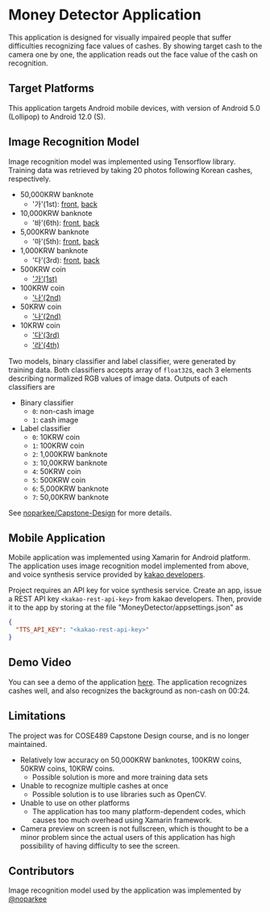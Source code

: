 # Money Detector Application

This application is designed for visually impaired people that suffer difficulties recognizing face values of cashes. By showing target cash to the camera one by one, the application reads out the face value of the cash on recognition.

## Target Platforms

This application targets Android mobile devices, with version of Android 5.0 (Lollipop) to Android 12.0 (S).

## Image Recognition Model

Image recognition model was implemented using Tensorflow library. Training data was retrieved by taking 20 photos following Korean cashes, respectively.

* 50,000KRW banknote
    - '가'(1st): [front](./images/50000krw-ga-observe.jpg), [back](./images/50000krw-ga-reverse.jpg)
* 10,000KRW banknote
    - '바'(6th): [front](./images/10000krw-ba-observe.jpg), [back](./images/10000krw-ba-reverse.jpg)
* 5,000KRW banknote
    - '마'(5th): [front](./images/5000krw-ma-observe.jpg), [back](./images/5000krw-ma-reverse.jpg)
* 1,000KRW banknote
    - '다'(3rd): [front](./images/1000krw-da-observe.jpg), [back](./images/1000krw-da-reverse.jpg)
* 500KRW coin
    - ['가'(1st)](./images/500krw-ga.png)
* 100KRW coin
    - ['나'(2nd)](./images/100krw-na.png)
* 50KRW coin
    - ['나'(2nd)](./images/50krw-na.png)
* 10KRW coin
    - ['다'(3rd)](./images/10krw-da.jpeg)
    - ['라'(4th)](./images/10krw-la.png)

Two models, binary classifier and label classifier, were generated by training data. Both classifiers accepts array of `float32`s, each 3 elements describing normalized RGB values of image data. Outputs of each classifiers are

* Binary classifier
    - `0`: non-cash image
    - `1`: cash image
* Label classifier
    - `0`: 10KRW coin
    - `1`: 100KRW coin
    - `2`: 1,000KRW banknote
    - `3`: 10,00KRW banknote
    - `4`: 50KRW coin
    - `5`: 500KRW coin
    - `6`: 5,000KRW banknote
    - `7`: 50,00KRW banknote

See [noparkee/Capstone-Design](https://github.com/noparkee/Capstone-Design) for more details.

## Mobile Application

Mobile application was implemented using Xamarin for Android platform. The application uses image recognition model implemented from above, and voice synthesis service provided by [kakao developers](https://developers.kakao.com/product/voice).

Project requires an API key for voice synthesis service. Create an app, issue a REST API key `<kakao-rest-api-key>` from kakao developers. Then, provide it to the app by storing at the file "MoneyDetector/appsettings.json" as
```json
{
  "TTS_API_KEY": "<kakao-rest-api-key>"
}
```

## Demo Video

You can see a demo of the application [here](https://youtu.be/nIHqrsdGbrU). The application recognizes cashes well, and also recognizes the background as non-cash on 00:24.

## Limitations

The project was for COSE489 Capstone Design course, and is no longer maintained.
* Relatively low accuracy on 50,000KRW banknotes, 100KRW coins, 50KRW coins, 10KRW coins.
    - Possible solution is more and more training data sets
* Unable to recognize multiple cashes at once
    - Possible solution is to use libraries such as OpenCV.
* Unable to use on other platforms
    - The application has too many platform-dependent codes, which causes too much overhead using Xamarin framework.
* Camera preview on screen is not fullscreen, which is thought to be a minor problem since the actual users of this application has high possibility of having difficulty to see the screen.

## Contributors

Image recognition model used by the application was implemented by [@noparkee](https://github.com/noparkee)
